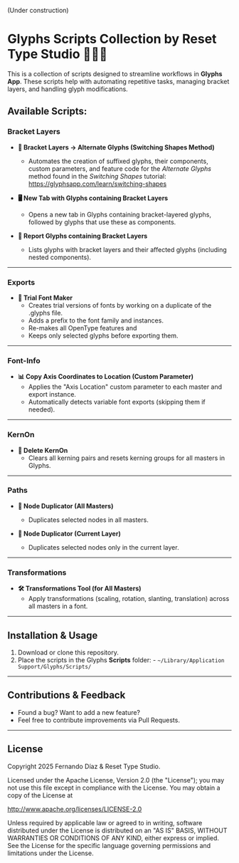 (Under construction)

# Glyphs Scripts Collection by Reset Type Studio 🧑🏻‍💻

This is a collection of scripts designed to streamline workflows in **Glyphs App**. These scripts help with automating repetitive tasks, managing bracket layers, and handling glyph modifications.

  
## **Available Scripts:**
 
### **Bracket Layers**

- **💫 Bracket Layers → Alternate Glyphs (Switching Shapes Method)**
  - Automates the creation of suffixed glyphs, their components, custom parameters, and feature code for the *Alternate Glyphs* method found in the *Switching Shapes* tutorial: https://glyphsapp.com/learn/switching-shapes

- **🖥️ New Tab with Glyphs containing Bracket Layers**
  - Opens a new tab in Glyphs containing bracket-layered glyphs, followed by glyphs that use these as components.

- **📄 Report Glyphs containing Bracket Layers**
  - Lists glyphs with bracket layers and their affected glyphs (including nested components).
 
 
---

### **Exports**

- **🎁 Trial Font Maker**
  - Creates trial versions of fonts by working on a duplicate of the .glyphs file. 
  - Adds a prefix to the font family and instances.
  - Re-makes all OpenType features and
  - Keeps only selected glyphs before exporting them.

---

### **Font-Info**

- **📊 Copy Axis Coordinates to Location (Custom Parameter)**
  - Applies the "Axis Location" custom parameter to each master and export instance.
  - Automatically detects variable font exports (skipping them if needed).

---

### **KernOn**
- **🧨 Delete KernOn**
  - Clears all kerning pairs and resets kerning groups for all masters in Glyphs.

---

### **Paths**

- **🔘 Node Duplicator (All Masters)**
  - Duplicates selected nodes in all masters.

- **🔘 Node Duplicator (Current Layer)**
  - Duplicates selected nodes only in the current layer.

---

### **Transformations**

- **🛠️ Transformations Tool (for All Masters)**
  - Apply transformations (scaling, rotation, slanting, translation) across all masters in a font.

---



## Installation & Usage
1. Download or clone this repository.
2. Place the scripts in the Glyphs **Scripts** folder: - `~/Library/Application Support/Glyphs/Scripts/`

---

## Contributions & Feedback
- Found a bug? Want to add a new feature? 
- Feel free to contribute improvements via Pull Requests.

---

## License
Copyright 2025 Fernando Díaz & Reset Type Studio.

Licensed under the Apache License, Version 2.0 (the "License"); you may not use this file except in compliance with the License. You may obtain a copy of the License at 

http://www.apache.org/licenses/LICENSE-2.0

Unless required by applicable law or agreed to in writing, software distributed under the License is distributed on an "AS IS" BASIS, WITHOUT WARRANTIES OR CONDITIONS OF ANY KIND, either express or implied. See the License for the specific language governing permissions and limitations under the License.
